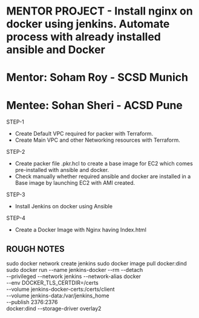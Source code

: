# MENTOR PROJECT - Install nginx on docker using jenkins. Automate process with already installed ansible and Docker
# Mentor: Soham Roy - SCSD Munich
# Mentee: Sohan Sheri - ACSD Pune 

STEP-1
- Create Default VPC required for packer with Terraform.
- Create Main VPC and other Networking resources with Terraform.

STEP-2
- Create packer file .pkr.hcl to create a base image for EC2 which comes pre-installed with ansible and docker.
- Check manually whether required ansible and docker are installed in a Base image by launching EC2 with AMI created.

STEP-3
- Install Jenkins on docker using Ansible

STEP-4
- Create a Docker Image with Nginx having Index.html








## ROUGH NOTES
sudo docker network create jenkins
sudo docker image pull docker:dind
sudo docker run --name jenkins-docker --rm --detach \
  --privileged --network jenkins --network-alias docker \
  --env DOCKER_TLS_CERTDIR=/certs \
  --volume jenkins-docker-certs:/certs/client \
  --volume jenkins-data:/var/jenkins_home \
  --publish 2376:2376 \
  docker:dind --storage-driver overlay2




